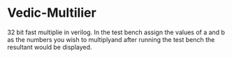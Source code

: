 # Vedic-Multilier
32 bit fast multiplie in verilog.
In the test bench assign the values of a and b as the numbers you wish to multiplyand after running the test bench the resultant would be displayed.

